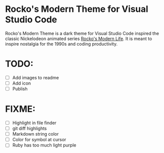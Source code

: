 # Rocko's Modern Theme for Visual Studio Code

Rocko's Modern Theme is a dark theme for Visual Studio Code inspired the classic Nickelodeon animated series [Rocko's Modern Life](https://en.wikipedia.org/wiki/Rocko%27s_Modern_Life). It is meant to inspire nostalgia for the 1990s and coding productivity.

# TODO: 
- [ ] Add images to readme
- [ ] Add icon
- [ ] Publish

# FIXME:
- [ ] Highlight in file finder
- [ ] git diff highlights
- [ ] Markdown string color
- [ ] Color for symbol at cursor
- [ ] Ruby has too much light purple